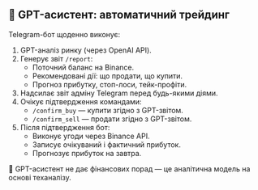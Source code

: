 ## 🤖 GPT-асистент: автоматичний трейдинг

Telegram-бот щоденно виконує:

1. GPT-аналіз ринку (через OpenAI API).
2. Генерує звіт `/report`:
   - Поточний баланс на Binance.
   - Рекомендовані дії: що продати, що купити.
   - Прогноз прибутку, стоп-лоси, тейк-профіти.
3. Надсилає звіт адміну Telegram перед будь-якими діями.
4. Очікує підтвердження командами:
   - `/confirm_buy` — купити згідно з GPT-звітом.
   - `/confirm_sell` — продати згідно з GPT-звітом.
5. Після підтвердження бот:
   - Виконує угоди через Binance API.
   - Записує очікуваний і фактичний прибуток.
   - Прогнозує прибуток на завтра.

🧠 GPT-асистент не дає фінансових порад — це аналітична модель на основі теханалізу.


